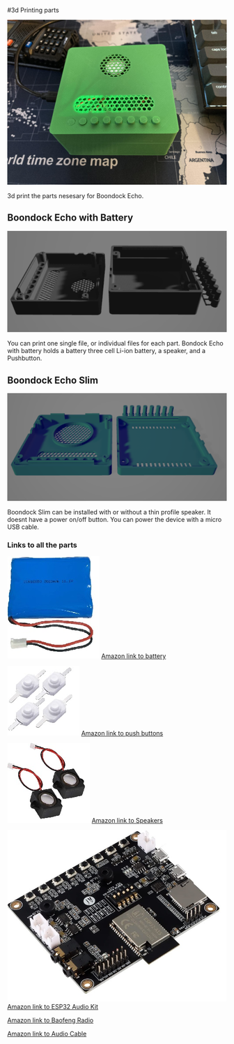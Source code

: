 #3d Printing parts

![Boondock with battery](/3d.print/BoondockEcho.jpg)

3d print the parts nesesary for Boondock Echo. 


## Boondock Echo with Battery

![Boondock with battery](/3d.print/All_Parts_V1.png)

You can print one single file, or individual files for each part. Bondock Echo with battery holds a battery three cell Li-ion battery, a speaker, and a Pushbutton.



## Boondock Echo Slim


![Boondock with battery](/3d.print/All_Parts_Slim.png)

Boondock Slim can be installed with or without a thin profile speaker. It doesnt have a power on/off button. You can power the device with a micro USB cable.



### Links to all the parts

![Battery](/3d.print/Battery.jpg)
[Amazon link to battery](https://a.co/d/b0EKAVF)

![Pushbuttons](/3d.print/PushButton.jpg)
[Amazon link to push buttons](https://a.co/d/g9sqHGD)
 
![Speaker](/3d.print/Speaker.jpg)
[Amazon link to Speakers](https://a.co/d/degUwFO)

![ESP32](/3d.print/ESP32AudioKit.jpg)
[Amazon link to ESP32 Audio Kit](https://a.co/d/4O83x4C)

[Amazon link to Baofeng Radio](https://a.co/d/3xN6RiG)

[Amazon link to Audio Cable](https://a.co/d/8nfM7wO)